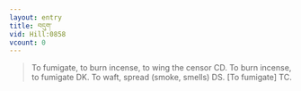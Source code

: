 ```yaml
---
layout: entry
title: བདུག་
vid: Hill:0858
vcount: 0
---
```

> To fumigate, to burn incense, to wing the censor CD\. To burn incense, to fumigate DK\. To waft, spread (smoke, smells) DS\. [To fumigate] TC\.


